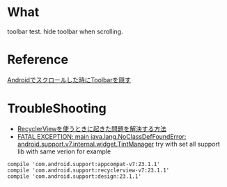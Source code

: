 # What
toolbar test.
hide toolbar when scrolling.

# Reference
[Androidでスクロールした時にToolbarを隠す](http://starzero.hatenablog.com/entry/2015/09/30/114136)

# TroubleShooting
- [RecyclerViewを使うときに起きた問題を解決する方法](http://qiita.com/Sam/items/d5b82f6c2830fa4d14a2)
- [FATAL EXCEPTION: main java.lang.NoClassDefFoundError: android.support.v7.internal.widget.TintManager](http://stackoverflow.com/questions/34015427/fatal-exception-main-java-lang-noclassdeffounderror-android-support-v7-interna)
try with set all support lib with same verion for example

```
compile 'com.android.support:appcompat-v7:23.1.1'
compile 'com.android.support:recyclerview-v7:23.1.1'
compile 'com.android.support:design:23.1.1'
```
